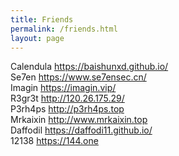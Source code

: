 ```yaml
---
title: Friends
permalink: /friends.html
layout: page
---
```

Calendula https://baishunxd.github.io/ <br />
Se7en https://www.se7ensec.cn/ <br />
Imagin https://imagin.vip/ <br />
R3gr3t http://120.26.175.29/ <br />
P3rh4ps http://p3rh4ps.top <br />
Mrkaixin http://www.mrkaixin.top <br />
Daffodil https://daffodi11.github.io/ <br />
12138 https://144.one <br />